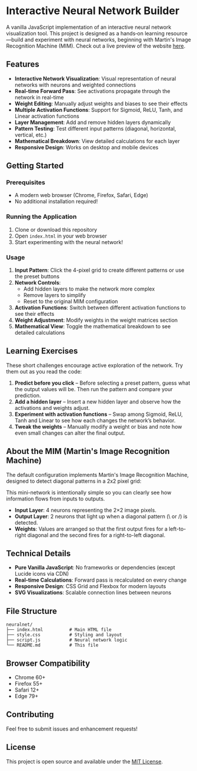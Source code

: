 # Interactive Neural Network Builder

A vanilla JavaScript implementation of an interactive neural network visualization tool. This project is designed as a hands‑on learning resource—build and experiment with neural networks, beginning with Martin's Image Recognition Machine (MIM).
Check out a live preview of the website [here](https://sounny.github.io/neuralnet/).

## Features

- **Interactive Network Visualization**: Visual representation of neural networks with neurons and weighted connections
- **Real-time Forward Pass**: See activations propagate through the network in real-time
- **Weight Editing**: Manually adjust weights and biases to see their effects
- **Multiple Activation Functions**: Support for Sigmoid, ReLU, Tanh, and Linear activation functions
- **Layer Management**: Add and remove hidden layers dynamically
- **Pattern Testing**: Test different input patterns (diagonal, horizontal, vertical, etc.)
- **Mathematical Breakdown**: View detailed calculations for each layer
- **Responsive Design**: Works on desktop and mobile devices

## Getting Started

### Prerequisites

- A modern web browser (Chrome, Firefox, Safari, Edge)
- No additional installation required!

### Running the Application

1. Clone or download this repository
2. Open `index.html` in your web browser
3. Start experimenting with the neural network!

### Usage

1. **Input Pattern**: Click the 4-pixel grid to create different patterns or use the preset buttons
2. **Network Controls**: 
   - Add hidden layers to make the network more complex
   - Remove layers to simplify
   - Reset to the original MIM configuration
3. **Activation Functions**: Switch between different activation functions to see their effects
4. **Weight Adjustment**: Modify weights in the weight matrices section
5. **Mathematical View**: Toggle the mathematical breakdown to see detailed calculations

## Learning Exercises

These short challenges encourage active exploration of the network. Try them out as you read the code:

1. **Predict before you click** – Before selecting a preset pattern, guess what the output values will be. Then run the pattern and compare your prediction.
2. **Add a hidden layer** – Insert a new hidden layer and observe how the activations and weights adjust.
3. **Experiment with activation functions** – Swap among Sigmoid, ReLU, Tanh and Linear to see how each changes the network’s behavior.
4. **Tweak the weights** – Manually modify a weight or bias and note how even small changes can alter the final output.

## About the MIM (Martin's Image Recognition Machine)

The default configuration implements Martin's Image Recognition Machine, designed to detect diagonal patterns in a 2x2 pixel grid:

This mini-network is intentionally simple so you can clearly see how information flows from inputs to outputs.

- **Input Layer**: 4 neurons representing the 2×2 image pixels.
- **Output Layer**: 2 neurons that light up when a diagonal pattern (\ or /) is detected.
- **Weights**: Values are arranged so that the first output fires for a left-to-right diagonal and the second fires for a right-to-left diagonal.

## Technical Details

- **Pure Vanilla JavaScript**: No frameworks or dependencies (except Lucide icons via CDN)
- **Real-time Calculations**: Forward pass is recalculated on every change
- **Responsive Design**: CSS Grid and Flexbox for modern layouts
- **SVG Visualizations**: Scalable connection lines between neurons

## File Structure

```
neuralnet/
├── index.html          # Main HTML file
├── style.css           # Styling and layout
├── script.js           # Neural network logic
└── README.md           # This file
```

## Browser Compatibility

- Chrome 60+
- Firefox 55+
- Safari 12+
- Edge 79+

## Contributing

Feel free to submit issues and enhancement requests!

## License

This project is open source and available under the [MIT License](LICENSE).
